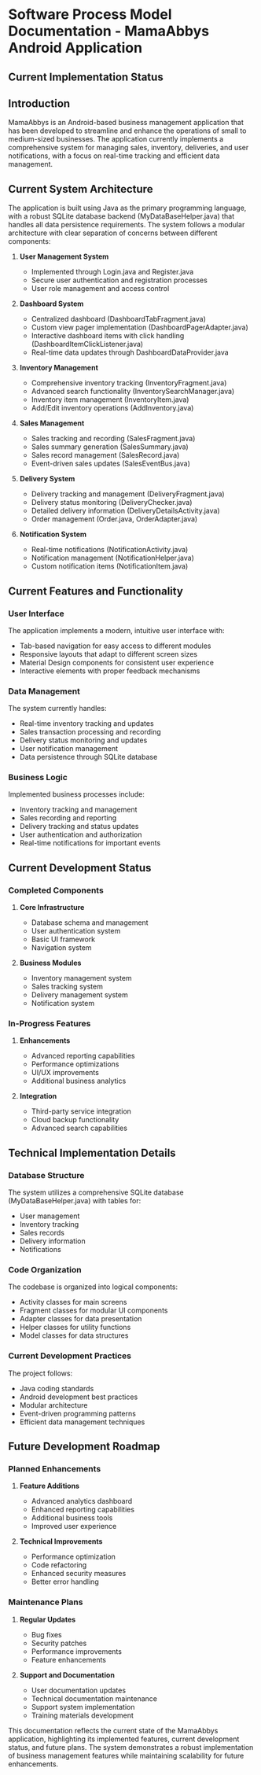 # Software Process Model Documentation - MamaAbbys Android Application
## Current Implementation Status

## Introduction
MamaAbbys is an Android-based business management application that has been developed to streamline and enhance the operations of small to medium-sized businesses. The application currently implements a comprehensive system for managing sales, inventory, deliveries, and user notifications, with a focus on real-time tracking and efficient data management.

## Current System Architecture
The application is built using Java as the primary programming language, with a robust SQLite database backend (MyDataBaseHelper.java) that handles all data persistence requirements. The system follows a modular architecture with clear separation of concerns between different components:

1. **User Management System**
   - Implemented through Login.java and Register.java
   - Secure user authentication and registration processes
   - User role management and access control

2. **Dashboard System**
   - Centralized dashboard (DashboardTabFragment.java)
   - Custom view pager implementation (DashboardPagerAdapter.java)
   - Interactive dashboard items with click handling (DashboardItemClickListener.java)
   - Real-time data updates through DashboardDataProvider.java

3. **Inventory Management**
   - Comprehensive inventory tracking (InventoryFragment.java)
   - Advanced search functionality (InventorySearchManager.java)
   - Inventory item management (InventoryItem.java)
   - Add/Edit inventory operations (AddInventory.java)

4. **Sales Management**
   - Sales tracking and recording (SalesFragment.java)
   - Sales summary generation (SalesSummary.java)
   - Sales record management (SalesRecord.java)
   - Event-driven sales updates (SalesEventBus.java)

5. **Delivery System**
   - Delivery tracking and management (DeliveryFragment.java)
   - Delivery status monitoring (DeliveryChecker.java)
   - Detailed delivery information (DeliveryDetailsActivity.java)
   - Order management (Order.java, OrderAdapter.java)

6. **Notification System**
   - Real-time notifications (NotificationActivity.java)
   - Notification management (NotificationHelper.java)
   - Custom notification items (NotificationItem.java)

## Current Features and Functionality

### User Interface
The application implements a modern, intuitive user interface with:
- Tab-based navigation for easy access to different modules
- Responsive layouts that adapt to different screen sizes
- Material Design components for consistent user experience
- Interactive elements with proper feedback mechanisms

### Data Management
The system currently handles:
- Real-time inventory tracking and updates
- Sales transaction processing and recording
- Delivery status monitoring and updates
- User notification management
- Data persistence through SQLite database

### Business Logic
Implemented business processes include:
- Inventory tracking and management
- Sales recording and reporting
- Delivery tracking and status updates
- User authentication and authorization
- Real-time notifications for important events

## Current Development Status

### Completed Components
1. **Core Infrastructure**
   - Database schema and management
   - User authentication system
   - Basic UI framework
   - Navigation system

2. **Business Modules**
   - Inventory management system
   - Sales tracking system
   - Delivery management system
   - Notification system

### In-Progress Features
1. **Enhancements**
   - Advanced reporting capabilities
   - Performance optimizations
   - UI/UX improvements
   - Additional business analytics

2. **Integration**
   - Third-party service integration
   - Cloud backup functionality
   - Advanced search capabilities

## Technical Implementation Details

### Database Structure
The system utilizes a comprehensive SQLite database (MyDataBaseHelper.java) with tables for:
- User management
- Inventory tracking
- Sales records
- Delivery information
- Notifications

### Code Organization
The codebase is organized into logical components:
- Activity classes for main screens
- Fragment classes for modular UI components
- Adapter classes for data presentation
- Helper classes for utility functions
- Model classes for data structures

### Current Development Practices
The project follows:
- Java coding standards
- Android development best practices
- Modular architecture
- Event-driven programming patterns
- Efficient data management techniques

## Future Development Roadmap

### Planned Enhancements
1. **Feature Additions**
   - Advanced analytics dashboard
   - Enhanced reporting capabilities
   - Additional business tools
   - Improved user experience

2. **Technical Improvements**
   - Performance optimization
   - Code refactoring
   - Enhanced security measures
   - Better error handling

### Maintenance Plans
1. **Regular Updates**
   - Bug fixes
   - Security patches
   - Performance improvements
   - Feature enhancements

2. **Support and Documentation**
   - User documentation updates
   - Technical documentation maintenance
   - Support system implementation
   - Training materials development

This documentation reflects the current state of the MamaAbbys application, highlighting its implemented features, current development status, and future plans. The system demonstrates a robust implementation of business management features while maintaining scalability for future enhancements. 